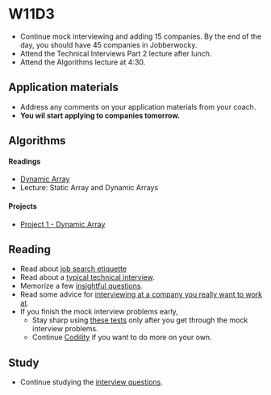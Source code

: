 # W11D3
* Continue mock interviewing and adding 15 companies. By the end of the day, you should have 45 companies in Jobberwocky.
* Attend the Technical Interviews Part 2 lecture after lunch.
* Attend the Algorithms lecture at 4:30.

## Application materials
* Address any comments on your application materials from your coach.  
* **You wil start applying to companies tomorrow.**

## Algorithms

#### Readings
* [Dynamic Array](./algorithms/w11d3/dynamic-array.md)
* Lecture: Static Array and Dynamic Arrays

#### Projects
* [Project 1 - Dynamic Array](./algorithms/w11d3/project1)

## Reading
* Read about [job search etiquette][job-search-etiquette]
* Read about a [typical technical interview][typical-interview].
* Memorize a few [insightful questions][good-questions].
* Read some advice for [interviewing at a company you really want to work at][hackreactor-article].
* If you finish the mock interview problems early,
    * Stay sharp using [these tests][algo-specs] only after you get through the mock interview problems.
    * Continue [Codility][codility] if you want to do more on your own.

## Study
* Continue studying the [interview questions][interview-questions].


[algo-specs]: https://github.com/jaysonvirissimo/practice-thy-algorithms
[algorithms-curriculum]: https://github.com/appacademy/algorithms-curriculum
[codility]: https://codility.com/demo/train/


[job-search-etiquette]: ../self-presentation/job_search_etiquette.md
[typical-interview]: ../interview-prep/typical_interview.md
[good-questions]: ../self-presentation/good_questions.md
[hackreactor-article]: http://venturebeat.com/2013/08/28/the-developers-guide-to-interviewing/?utm_source=feedburner&utm_medium=feed&utm_campaign=Feed%3A+Venturebeat+(VentureBeat)
[interview-questions]: https://docs.google.com/a/appacademy.io/spreadsheet/ccc?key=0AnnoREts_wUydHN3UGZfbDZIME1VTEY3Y3pUNWpZZGc#gid=0
